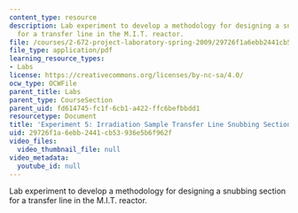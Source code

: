 ```yaml
---
content_type: resource
description: Lab experiment to develop a methodology for designing a snubbing section
  for a transfer line in the M.I.T. reactor.
file: /courses/2-672-project-laboratory-spring-2009/29726f1a6ebb2441cb53936e5b6f962f_irra_sample.pdf
file_type: application/pdf
learning_resource_types:
- Labs
license: https://creativecommons.org/licenses/by-nc-sa/4.0/
ocw_type: OCWFile
parent_title: Labs
parent_type: CourseSection
parent_uid: fd614745-fc1f-6cb1-a422-ffc6befbbdd1
resourcetype: Document
title: 'Experiment 5: Irradiation Sample Transfer Line Snubbing Section Behavior'
uid: 29726f1a-6ebb-2441-cb53-936e5b6f962f
video_files:
  video_thumbnail_file: null
video_metadata:
  youtube_id: null
---
```

Lab experiment to develop a methodology for designing a snubbing section for a transfer line in the M.I.T. reactor.